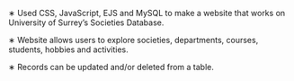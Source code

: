 ∗ Used CSS, JavaScript, EJS and MySQL to make a website that works on University of Surrey’s Societies Database.

∗ Website allows users to explore societies, departments, courses, students, hobbies and activities.

∗ Records can be updated and/or deleted from a table.
